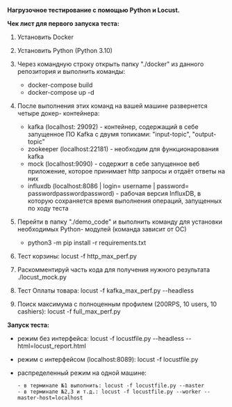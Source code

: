**Нагрузочное тестирование с помощью Python и Locust.**

**Чек лист для первого запуска теста:**
1. Установить Docker
2. Установить Python  (Python 3.10)
3. Через командную строку открыть папку "./docker" из данного репозитория и выполнить команды:

      - docker-compose build
      - docker-compose up -d

3. После выполнения этих команд на вашей машине развернется четыре докер- контейнера:
      
      - kafka (localhost: 29092) - контейнер, содержащий в себе запущенное ПО Kafka с двумя топиками: "input-topic", "output-topic"
      - zookeeper (localhost:22181) - необходим для функционарования kafka
      - mock (localhost:9090) - содержит в себе запущенное веб приложение, которое принимает http запросы и отдаёт ответы на них
      - influxdb (localhost:8086 | login= username | password= passwordpasswordpassword) - рабочая версия InfluxDB, 
        в которую сохраняется время выполнения операций, запущенных по ходу теста
        
4. Перейти в папку "./demo_code" и выполнить команду для установки необходимых Python- модулей (команда зависит от ОС)
      
      - python3 -m pip install -r requirements.txt

5. Тест корзины: locust -f http_max_perf.py
6. Раскомментируй часть кода для получения нужного результата ./locust_mock.py

6. Тест Оплаты товара: locust -f kafka_max_perf.py --headless

7. Поиск максимума с полноценным профилем (200RPS, 10 users, 10 cashiers): locust -f full_max_perf.py


**Запуск теста:**

- режим без интерфейса: locust -f locustfile.py --headless --html=locust_report.html
- режим с интерфейсом (localhost:8089): locust -f locustfile.py
- распределенный режим на одной машине: 

      - в терминале №1 выполнить: locust -f locustfile.py --master
      - в терминале №2,3 и т.д.: locust -f locustfile.py --worker --master-host=localhost
